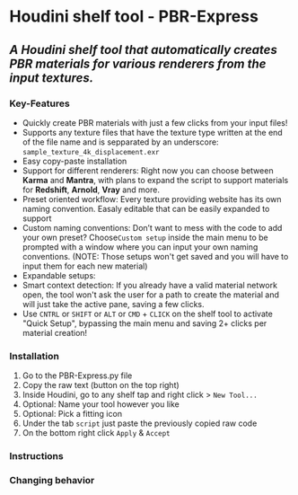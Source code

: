 # Houdini shelf tool - PBR-Express
## _A Houdini shelf tool that automatically creates PBR materials for various renderers from the input textures._ 


### Key-Features
* Quickly create PBR materials with just a few clicks from your input files!
* Supports any texture files that have the texture type written at the end of the file name and is sepparated by an underscore: `sample_texture_4k_displacement.exr`
* Easy copy-paste installation
* Support for different renderers: Right now you can choose between **Karma** and **Mantra**, with plans to expand the script to support materials for **Redshift**, **Arnold**, **Vray** and more.
* Preset oriented workflow: Every texture providing website has its own naming convention. Easaly editable that can be easily expanded to support   
* Custom naming conventions: Don’t want to mess with the code to add your own preset? Choose`Custom setup` inside the main menu to be prompted with a window where you can input your own naming conventions.     (NOTE: Those setups won't get saved and you will have to input them for each new material)
* Expandable setups:
* Smart context detection: If you already have a valid material network open, the tool won't ask the user for a path to create the material and will just take the active pane, saving a few clicks. 
* Use `CNTRL` or `SHIFT` or `ALT` or `CMD` + `CLICK` on the shelf tool to activate "Quick Setup", bypassing the main menu and saving 2+ clicks per material creation! 

### Installation
1) Go to the PBR-Express.py file
2) Copy the raw text (button on the top right)
3) Inside Houdini, go to any shelf tap and right click > `New Tool... `
4) Optional: Name your tool however you like
5) Optional: Pick a fitting icon
6) Under the tab `script` just paste the previously copied raw code
7) On the bottom right click `Apply` & `Accept`

### Instructions


### Changing behavior


